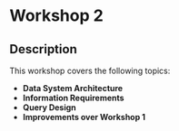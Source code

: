 # Workshop 2  

## Description  
This workshop covers the following topics:  

- **Data System Architecture**  
- **Information Requirements**  
- **Query Design**  
- **Improvements over Workshop 1**  
